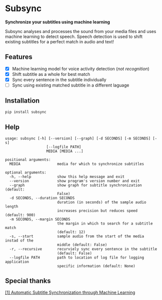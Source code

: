 # Subsync
**Synchronize your subtitles using machine learning**

Subsync analyses and processes the sound from your media files and uses machine learning to detect speech. Speech detection is used to shift existing subtitles for a perfect match in audio and text!

## Features
 - [x] Machine learning model for voice activity detection (*not recognition*)
 - [x] Shift subtitle as a whole for best match
 - [x] Sync every sentence in the subtitle individually
 - [ ] Sync using existing matched subtitle in a different laguage

## Installation
```bash
pip install subsync
```

## Help
```
usage: subsync [-h] [--version] [--graph] [-d SECONDS] [-m SECONDS] [-s]
                   [--logfile PATH]
                   MEDIA [MEDIA ...]

positional arguments:
  MEDIA                 media for which to synchronize subtitles

optional arguments:
  -h, --help            show this help message and exit
  --version             show program's version number and exit
  --graph               show graph for subtitle synchronization (default:
                        False)
  -d SECONDS, --duration SECONDS
                        duration (in seconds) of the sample audio length
                        increases precision but reduces speed (default: 900)
  -m SECONDS, --margin SECONDS
                        the margin in which to search for a subtitle match
                        (default: 12)
  -s, --start           sample audio from the start of the media instad of the
                        middle (default: False)
  -r, --recursive       recurviely sync every sentence in the subtitle
                        (default: False)
  --logfile PATH        path to location of log file for logging application
                        specific information (default: None)
```

## Special thanks
[[1] Automatic Subtitle Synchronization through Machine Learning](https://machinelearnings.co/automatic-subtitle-synchronization-e188a9275617) 
